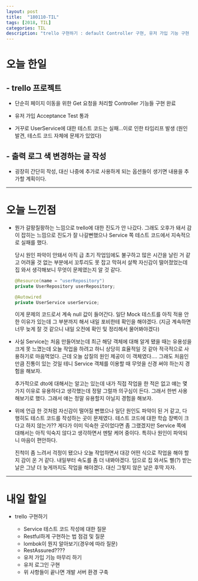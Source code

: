 ```yaml
---
layout: post
title:  "180110-TIL"
tags: [2018, TIL]
categories: TIL
description: "trello 구현하기 : default Controller 구현, 유저 가입 기능 구현 중"
---
```


오늘 한일
=========

## - trello 프로젝트  
- 단순히 페이지 이동을 위한 Get 요청을 처리할 Controller 기능들 구현 완료  

- 유저 가입 Acceptance Test 통과  

- 거꾸로 UserService에 대한 테스트 코드는 실패...이로 인한 타임리프 발생 (원인 발견, 테스트 코드 자체에 문제가 있었다)  

## - 출력 로그 색 변경하는 글 작성

- 굉장히 간단히 작성, 대신 나중에 추가로 사용하게 되는 옵션들이 생기면 내용을 추가할 계획이다.  

---

오늘 느낀점
==========

- 뭔가 갈팡질팡하는 느낌으로 trello에 대한 진도가 안 나갔다. 그래도 오후가 돼서 감이 잡히는 느낌으로 진도가 잘 나갈뻔했으나 Service 쪽 테스트 코드에서 지속적으로 실패를 했다.   

  당시 원인 파악이 안돼서 아직 급 초기 작업임에도 불구하고 많은 시간을 날린 거 같고 어려울 것 없는 부분에서 꼬투리도 못 잡고 막혀서 살짝 자신감이 떨어졌었는데 집 와서 생각해보니 무엇이 문제였는지 알 것 같다.  

  ```java
  @Resource(name = "userRepository")
  private UserRepository userRepository;

  @Autowired
  private UserService userService;
  ```  

  이게 문제의 코드로서 계속 null 값이 들어간다. 일단 Mock 테스트를 아직 적용 안한 이유가 있는데 그 부분까지 해서 내일 포비한테 확인을 해야겠다.
(지금 계속하면 너무 늦게 잘 것 같으니 내일 오전에 확인 및 정리해서 물어봐야겠다)

- 사실 Service는 처음 만들어보는데 최근 해당 객체에 대해 알게 됐을 때는 유용성을 크게 못 느꼈는데 오늘 작업을 하려고 하니 상당히 효율적일 것 같아 적극적으로 사용하기로 마음먹었다. 근데 오늘 삽질의 원인 제공이 이 객체였다.... 그래도 처음인 만큼 진통이 있는 것일 테니 Service 객체를 이용할 때 무엇을 신경 써야 하는지 경험을 해보자.

  추가적으로 dto에 대해서는 알고는 있는데 내가 직접 작업을 한 적은 없고 얘는 몇 가지 이유로 유용하다고 생각했는데 정말 그럴까 의구심이 든다. 그래서 한번 사용해보기로 했다. 그래서 얘는 정말 유용할지 아닐지 경험을 해보자.

- 위에 언급 한 것처럼 자신감이 떨어질 뻔했으나 일단 원인도 파악이 된 거 같고, 다행히도 테스트 코드를 작성하는 곳이 문제였다. 테스트 코드에 대한 학습 장벽이 크다고 하지 않는가?? 게다가 이미 익숙한 곳이었다면 좀 그랬겠지만 Service 쪽에 대해서는 아직 익숙지 않다고 생각하면서 멘탈 케어 중이다. 특히나 원인이 파악되니 마음이 편안하다.

  진척이 좀 느려서 걱정이 됐으나 오늘 작업하면서 대강 어떤 식으로 작업을 해야 할지 감이 온 거 같다. 내일부터 속도를 좀 더 내봐야겠다. 덤으로 집 와서도 삘(?) 받는 날은 그냥 더 늦게까지도 작업을 해야겠다. 대신 그렇지 않은 날은 후딱 자자.

---

내일 할일
=========

- trello 구현하기  

  - Service 테스트 코드 작성에 대한 질문  
  - Restful하게 구현하는 법 점검 및 질문  
  - lombok이 뭔지 알아보기(경우에 따라 질문)  
  - RestAssured????  
  - 유저 가입 기능 마무리 하기  
  - 유저 로그인 구현  
  - 위 사항들이 끝나면 개발 서버 환경 구축  
